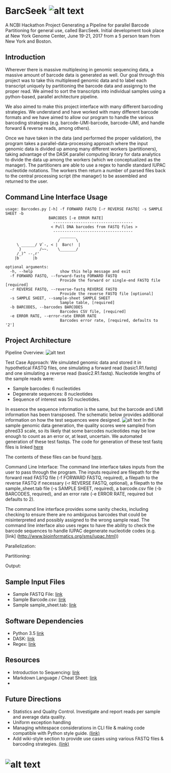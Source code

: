 # BarcSeek ![alt text](https://i.imgur.com/Bxh9lGc.png)

A NCBI Hackathon Project Generating a Pipeline for parallel Barcode Partitioning for general use, called BarcSeek. Initial development took place at New York Genome Center, June 19-21, 2017 from a 5 person team from New York and Boston.

## Introduction
Wherever there is massive multiplexing in genomic sequencing data, a massive amount of barcode data is generated as well. Our goal through this project was to take this multiplexed genomic data and to label each transcript uniquely by partitioning the barcode data and assignng to the proper read. We aimed to sort the transcripts into individual samples using a python-based, parallel architecture pipeline.

We also aimed to make this project interface with many different barcoding strategies. We understand and have worked with many different barcode formats and we have aimed to allow our program to handle the various barcoding strategies (e.g. barcode-UMI-barcode, barcode-UMI, and handle forward & reverse reads, among others).

Once we have taken in the data (and performed the proper validation), the program takes a parallel-data-processing approach  where the input genomic data is divided up among many different workers (partitioners), taking advantage of the DASK parallel computing library for data analytics to divide the data up among the workers (which we conceptualized as the manager). The partitioners are able to use a regex to handle standard IUPAC nucleotide notations.  The workers then return a number of parsed files back to the central processing script (the manager) to be assembled and returned to the user.

## Command Line Interface Usage
```
usage: Barcodes.py [-h] -f FORWARD FASTQ [-r REVERSE FASTQ] -s SAMPLE SHEET -b
                   BARCODES [-e ERROR RATE]
                     -----------------------------------
                    < Pull DNA barcodes from FASTQ files >
                     -----------------------------------
                        _______ 
                       /       \
     \ ______/ V`-, < |  Barc!  |
      }        /~~.    \_______/
     /_)^ --,r'
    |b      |b
    
optional arguments:
  -h, --help            show this help message and exit
  -f FORWARD FASTQ, --forward-fastq FORWARD FASTQ
                        Provide the forward or single-end FASTQ file [required]
  -r REVERSE FASTQ, --reverse-fastq REVERSE FASTQ
                        Provide the reverse FASTQ file [optional]
  -s SAMPLE SHEET, --sample-sheet SAMPLE SHEET
                        Sample table, [required]
  -b BARCODES, --barcodes BARCODES
                        Barcodes CSV file, [required]
  -e ERROR RATE, --error-rate ERROR RATE
                        Barcodes error rate, [required, defaults to '2']
```

## Project Architecture
Pipeline Overview:
![alt text](https://i.imgur.com/EPEYBDq.png)

Test Case Approach: We simulated genomic data and stored it in hypothetical FASTQ files, one simulating a forward read (basic1.R1.fastq) and one simulating a reverse read (basic2.R1.fastq). Nucleotide lengths of the sample reads were:
- Sample barcodes: 6 nucleotides
- Degenerate sequences: 8 nucleotides
- Sequence of interest was 50 nucleotides. 

In essence the sequence information is the same, but the barcode and UMI information has been transposed. The schematic below provides additional information on how the test sequences were designed.
![alt text](https://i.imgur.com/jz77TaE.png)
In the sample genomic data generation, the quality scores were sampled from phred33 scale, so its likely that some barcodes nucleotides may be low enough to count as an error or, at least, uncertain. We automated generation of these test fastqs. The code for generation of these test fastq files is linked [here](/test.cases/test.case.generator.R)

The contents of these files can be found [here](/test.cases).

Command Line Interface: The command line interface takes inputs from the user to pass through the program. The inputs required are filepath for the forward read FASTQ file (-f FORWARD FASTQ, required), a filepath to the reverse FASTQ if necessary (-r REVERSE FASTQ, optional), a filepath to the sample_sheet.tab file (-s SAMPLE SHEET, required), a barcode.csv file (-b BARCODES, required), and an error rate (-e ERROR RATE, required but defaults to 2).

The command line interface provides some sanity checks, including checking to ensure there are no ambiguous barcodes that could be misinterpreted and possibly assigned to the wrong sample read. The command line interface also uses regex to have the ability to check the barcode sequences to handle IUPAC degenerate nucleotide codes (e.g. [link] (http://www.bioinformatics.org/sms/iupac.html))

Parallelization:

Partitioning:

Output:

## Sample Input Files
- Sample FASTQ File: [link](/test.cases/FASTQ_short_example.txt)
- Sample Barcode.csv: [link](barcodes_csv.txt)
- Sample sample_sheet.tab: [link](Sample_sheet.txt)

## Software Dependencies
- Python 3.5 [link](https://www.python.org/downloads/release/python-350/)
- DASK: [link](http://dask.pydata.org/en/latest/)
- Regex: [link](https://pypi.python.org/pypi/regex/)

## Resources
- Introduction to Sequencing: [link](https://www.illumina.com/content/dam/illumina-marketing/documents/products/illumina_sequencing_introduction.pdf)
- Markdown Language / Cheat Sheet: [link](https://github.com/adam-p/markdown-here/wiki/Markdown-Cheatsheet)
- 

## Future Directions
- Statistics and Quality Control. Investigate and report reads per sample and average data quality.
- Uniform exception handling
- Managing whitespace considerations in CLI file & making code compatible with Python style guide. [(link)](http://legacy.python.org/dev/peps/pep-0008/)
- Add wiki-style section to provide use cases using various FASTQ files & barcoding strategies. [(link)](https://github.com/mojaveazure/angsd-wrapper/wiki)

# ![alt text](https://i.imgur.com/wBCpsf8.png) 
